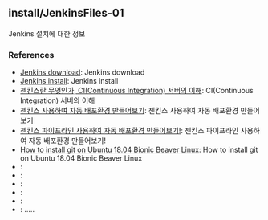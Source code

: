 ## install/JenkinsFiles-01
Jenkins 설치에 대한 정보

### References
- [Jenkins download](https://jenkins.io/download/ "Jenkins download"): Jenkins download
- [Jenkins install](https://nesoy.github.io/articles/2017-02/Jenkins "Jenkins install"): Jenkins install
- [젠킨스란 무엇인가, CI(Continuous Integration) 서버의 이해](http://www.itworld.co.kr/news/107527 "젠킨스란 무엇인가, CI(Continuous Integration) 서버의 이해"): CI(Continuous Integration) 서버의 이해
- [젠킨스 사용하여 자동 배포환경 만들어보기](http://kingbbode.tistory.com/35 "젠킨스 사용하여 자동 배포환경 만들어보기"): 젠킨스 사용하여 자동 배포환경 만들어보기
- [젠킨스 파이프라인 사용하여 자동 배포환경 만들어보기!](http://kingbbode.tistory.com/42 "젠킨스 파이프라인 사용하여 자동 배포환경 만들어보기!"): 젠킨스 파이프라인 사용하여 자동 배포환경 만들어보기!
- [How to install git on Ubuntu 18.04 Bionic Beaver Linux](https://linuxconfig.org/how-to-install-git-on-ubuntu-18-04-bionic-beaver-linux "How to install git on Ubuntu 18.04 Bionic Beaver Linux"): How to install git on Ubuntu 18.04 Bionic Beaver Linux
- []( ""):
- []( ""):
- []( ""):
- []( ""):
- []( ""):
- []( ""):
.....



